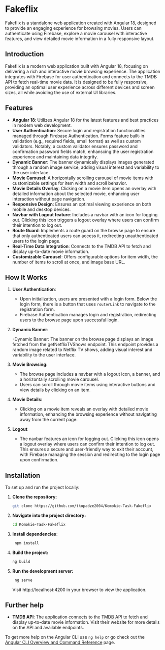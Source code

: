 # Fakeflix

Fakeflix is a standalone web application created with Angular 18, designed to provide an engaging experience for browsing movies. Users can authenticate using Firebase, explore a movie carousel with interactive features, and view detailed movie information in a fully responsive layout.

## Introduction

Fakeflix is a modern web application built with Angular 18, focusing on delivering a rich and interactive movie browsing experience. The application integrates with Firebase for user authentication and connects to the TMDB API to fetch real-time movie data. It is designed to be fully responsive, providing an optimal user experience across different devices and screen sizes, all while avoiding the use of external UI libraries.

## Features

- **Angular 18**: Utilizes Angular 18 for the latest features and best practices in modern web development.
- **User Authentication**: Secure login and registration functionalities managed through Firebase Authentication. Forms feature built-in validation (e.g., required fields, email format) as well as custom validators. Notably, a custom validator ensures password and confirmation password fields match, enhanscing the user registration experience and maintaining data integrity.
- **Dynamic Banner**: The banner dynamically displays images generated through a random image service, adding visual interest and variability to the user interface.
- **Movie Carousel**: A horizontally scrolling carousel of movie items with customizable settings for item width and scroll behavior.
- **Movie Details Overlay**: Clicking on a movie item opens an overlay with detailed information about the selected movie, enhancing user interaction without page navigation.
- **Responsive Design**: Ensures an optimal viewing experience on both mobile and desktop devices.
- **Navbar with Logout feature**: Includes a navbar with an icon for logging out. Clicking this icon triggers a logout overlay where users can confirm their intention to log out.
- **Route Guard**: Implements a route guard on the browse page to ensure that only authenticated users can access it, redirecting unauthenticated users to the login page.
- **Real-Time Data Integration**: Connects to the TMDB API to fetch and display up-to-date movie information.
- **Customizable Carousel**: Offers configurable options for item width, the number of items to scroll at once, and image base URL.

## How It Works

1. **User Authentication**:

   - Upon initialization, users are presented with a login form. Below the login form, there is a button that uses `routerLink` to navigate to the registration form.
   - Firebase Authentication manages login and registration, redirecting users to the browse page upon successful login.

2. **Dynamic Banner**:

   -Dynamic Banner: The banner on the browse page displays an image fetched from the getNetflixTVShows endpoint. This endpoint provides a random image related to Netflix TV shows, adding visual interest and variability to the user interface.

3. **Movie Browsing**:

   - The browse page includes a navbar with a logout icon, a banner, and a horizontally scrolling movie carousel.
   - Users can scroll through movie items using interactive buttons and view details by clicking on an item.

4. **Movie Details**:

   - Clicking on a movie item reveals an overlay with detailed movie information, enhancing the browsing experience without navigating away from the current page.

5. **Logout**:
   - The navbar features an icon for logging out. Clicking this icon opens a logout overlay where users can confirm their intention to log out. This ensures a secure and user-friendly way to exit their account, with Firebase managing the session and redirecting to the login page upon confirmation.

## Installation

To set up and run the project locally:

1. **Clone the repository:**
   ```bash
   git clone https://github.com/tkopadze2004/Komokie-Task-Fakeflix
   ```
2. **Navigate into the project directory:**

   ```bash
   cd Komokie-Task-Fakeflix

   ```

3. **Install dependencies:**
   ```bash
    npm install
   ```
4. **Build the project:**
   ```bash
   ng build
   ```
5. **Run the development server:**

   ```bash
    ng serve
   ```

   Visit http://localhost:4200 in your browser to view the application.

## Further help

- **TMDB API**: The application connects to the [TMDB API](https://www.themoviedb.org/) to fetch and display up-to-date movie information. Visit their website for more details on the API and available endpoints.

To get more help on the Angular CLI use `ng help` or go check out the [Angular CLI Overview and Command Reference](https://angular.dev/tools/cli) page.
